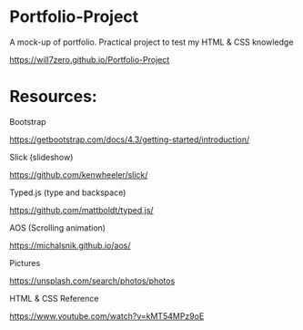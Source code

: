 # Portfolio-Project
A mock-up of portfolio. Practical project to test my HTML &amp; CSS knowledge

https://will7zero.github.io/Portfolio-Project

# Resources:
Bootstrap

https://getbootstrap.com/docs/4.3/getting-started/introduction/

Slick (slideshow)

https://github.com/kenwheeler/slick/

Typed.js (type and backspace)

https://github.com/mattboldt/typed.js/

AOS (Scrolling animation)

https://michalsnik.github.io/aos/

Pictures

https://unsplash.com/search/photos/photos

HTML & CSS Reference

https://www.youtube.com/watch?v=kMT54MPz9oE
